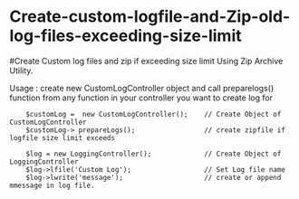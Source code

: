 # Create-custom-logfile-and-Zip-old-log-files-exceeding-size-limit
#Create Custom log files and zip if exceeding size limit Using Zip Archive Utility.

Usage : create new CustomLogController object and call preparelogs() function from any function in your controller you want to create log for
      
        $customLog =  new CustomLogController();    // Create Object of CustomLogController
        $customLog-> prepareLogs();                 // create zipfile if logfile size limit exceeds 

        $log = new LoggingController();             // Create Object of LoggingController
        $log->lfile('Custom Log');                  // Set Log file name
        $log->lwrite('message');                    // create or append mmessage in log file.
